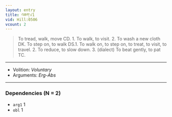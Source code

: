 ```yaml
---
layout: entry
title: འཆག་√1
vid: Hill:0506
vcount: 2
---
```

> To tread, walk, move CD\. 1\. To walk, to visit\. 2\. To wash a new cloth DK\. To step on, to walk DS\.1\. To walk on, to step on, to treat, to visit, to travel\. 2\. To reduce, to slow down\. 3\. (dialect) To beat gently, to pat TC\.

---
* Volition: _Voluntary_
* Arguments: _Erg-Abs_

---

### Dependencies (N = 2)
* `arg1` 1
* `obl` 1
